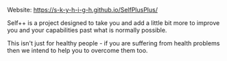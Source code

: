 Website: https://s-k-y-h-i-g-h.github.io/SelfPlusPlus/

Self++ is a project designed to take you and add a little bit more to improve you and your capabilities past what is normally possible.

This isn't just for healthy people - if you are suffering from health problems then we intend to help you to overcome them too.

